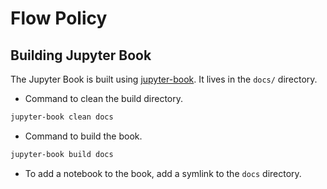 # Flow Policy

## Building Jupyter Book

The Jupyter Book is built using [jupyter-book](https://jupyterbook.org/intro.html). It lives in the `docs/` directory.

- Command to clean the build directory.

```bash
jupyter-book clean docs
```

- Command to build the book.

```bash
jupyter-book build docs
```

- To add a notebook to the book, add a symlink to the `docs` directory.
